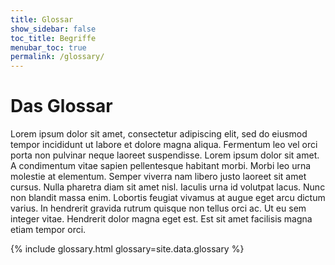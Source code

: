 ```yaml
---
title: Glossar
show_sidebar: false
toc_title: Begriffe
menubar_toc: true
permalink: /glossary/
---
```

# Das Glossar
Lorem ipsum dolor sit amet, consectetur adipiscing elit, sed do eiusmod tempor incididunt ut labore et dolore magna aliqua. Fermentum leo vel orci porta non pulvinar neque laoreet suspendisse. Lorem ipsum dolor sit amet. A condimentum vitae sapien pellentesque habitant morbi. Morbi leo urna molestie at elementum. Semper viverra nam libero justo laoreet sit amet cursus. Nulla pharetra diam sit amet nisl. Iaculis urna id volutpat lacus. Nunc non blandit massa enim. Lobortis feugiat vivamus at augue eget arcu dictum varius. In hendrerit gravida rutrum quisque non tellus orci ac. Ut eu sem integer vitae. Hendrerit dolor magna eget est. Est sit amet facilisis magna etiam tempor orci.

{% include glossary.html glossary=site.data.glossary %}